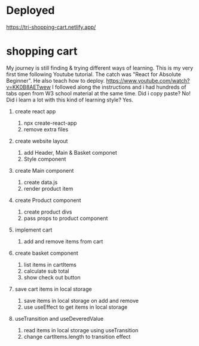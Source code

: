 # Deployed
https://tri-shopping-cart.netlify.app/

# shopping cart
My journey is still finding & trying different ways of learning. This is my very first time following Youtube tutorial. The catch was "React for Absolute Beginner". He also teach how to deploy.
https://www.youtube.com/watch?v=KK0B8AETwew
I followed along the instructions and i had hundreds of tabs open from W3 school material at the same time.
Did i copy paste? No! Did i learn a lot with this kind of learning style? Yes.



1. create react app

   1. npx create-react-app
   2. remove extra files

2. create website layout

   1. add Header, Main & Basket componet
   2. Style component

3. create Main component

   1. create data.js
   2. render product item

4. create Product component

   1. create product divs
   2. pass props to product component

5. implement cart

   1. add and remove items from cart

6. create basket component

   1. list items in cartItems
   2. calculate sub total
   3. show check out button

7. save cart items in local storage

   1. save items in local storage on add and remove
   2. use useEffect to get items in local storage

8. useTransition and useDeveredValue
   1. read items in local storage using useTransition
   2. change cartItems.length to transition effect

